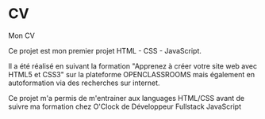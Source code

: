 # CV
Mon CV

Ce projet est mon premier projet HTML - CSS - JavaScript.

Il a été réalisé en suivant la formation "Apprenez à créer votre site web avec HTML5 et CSS3" sur la plateforme OPENCLASSROOMS mais également en autoformation via des recherches sur internet.

Ce projet m'a permis de m'entrainer aux languages HTML/CSS avant de suivre ma formation chez O'Clock de Développeur Fullstack JavaScript 

